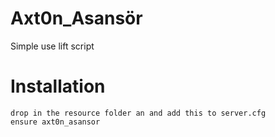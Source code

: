 # Axt0n_Asansör
Simple use lift script

# Installation
    drop in the resource folder an and add this to server.cfg
    ensure axt0n_asansor